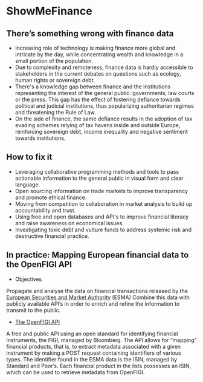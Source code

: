 # ShowMeFinance

## There’s something wrong with finance data  

- Increasing role of technology is making finance more global and intricate by the day, while concentrating wealth and knowledge in a small portion of the population. 
- Due to complexity and remoteness, finance data is hardly accessible to stakeholders in the current debates on questions such as ecology, human rights or sovereign debt.  
- There's a knowledge gap between finance and the institutions representing the interest of the general public: governments, law courts or the press. This gap has the effect of fostering defiance towards political and judicial institutions, thus popularizing authoritarian regimes and threatening the Rule of Law. 
- On the side of finance, the same defiance results in the adoption of tax evading schemes relying of tax havens inside and outside Europe, reinforcing sovereign debt, income inequality and negative sentiment towards institutions. 

 
## How to fix it 

- Leveraging collaborative programming methods and tools to pass actionable information to the general public in visual form and clear language. 
- Open sourcing information on trade markets to improve transparency and promote ethical finance. 
- Moving from competition to collaboration in market analysis to build up accountability and trust.
- Using free and open databases and API's to improve financial literacy and raise awareness on economical issues.
- Investigating toxic debt and vulture funds to address systemic risk and destructive financial practice.






## In practice: Mapping European financial data to the OpenFIGI API 

- Objectives 

Propagate and analyse the data on financial transactions released by the [European Securities and Market Authority](https://www.esma.europa.eu/data-systematic-internaliser-calculations) (ESMA)
Combine this data with publicly available API’s in order to enrich and refine the information to transmit to the public.

- [The OpenFIGI API](https://www.openfigi.com/api)
 
A free and public API using an open standard for identifying financial instruments, the FIGI, managed by Bloomberg. The API allows for “mapping” financial products, that is, to extract metadata associated with a given instrument by making a POST request containing identifiers of various types.
The identifier found in the ESMA data is the ISIN, managed by Standard and Poor’s. Each financial product in the lists possesses an ISIN, which can be used to retrieve metadata from OpenFIGI. 

